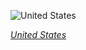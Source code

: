 
![United States](https://www.gstatic.com/prettyearth/assets/full/1448.jpg)

*[United States](https://www.google.com/maps/@40.494873,-76.081352,15z/data=!3m1!1e3)*
